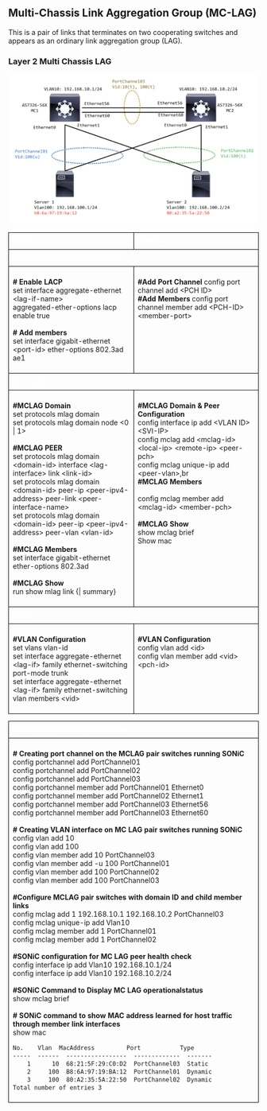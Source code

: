 ## <b> Multi-Chassis Link Aggregation Group (MC-LAG) </b>

This is a pair of links that terminates on two cooperating switches and appears as an ordinary link aggregation group (LAG). 
### <b> Layer 2 Multi Chassis LAG</b>

![Layer 2](../img/layer2(mc-lag).png)

<style>
  table {
    border-collapse: collapse;
    table-layout: fixed;
    width: 100%;
  }

  th, td {
    border: 1px solid black;
    padding: 8px;
    text-align: left;
    vertical-align: top;
    word-wrap: break-word;
    width: 50%; 
  }

  th {
    color: white;
    background-color: ;
  }
</style>


<table>
 <tr>
   <th>PICOS</th>
   <th>SONiC</th>
 </tr>
 <tr>
 <th colspan='2'>PortChannel(LACP) and Member</th>
 </tr>
 <tr>
  <tr>
  <td>

<b># Enable LACP</b><br>
set interface aggregate-ethernet &lt;lag-if-name><br>
 aggregated-ether-options lacp enable true<br>
</br>
<b># Add members</b><br>
set interface gigabit-ethernet &lt;port-id> ether-options 802.3ad ae1

  </td>
  <td>

<b>#Add Port Channel</b>
config port channel add &lt;PCH ID><br>
<b>#Add Members</b>
config port channel member add &lt;PCH-ID> &lt;member-port>

  </td>
  </tr>
  <tr>
  <th colspan='2'>MC-LAG</th>
  </tr>
  <tr>
  <td>

<b>#MCLAG Domain</b><br>
set protocols mlag domain<Br>
set protocols mlag domain <domain-id> node <0 | 1><br>
</br>
<b>#MCLAG PEER</b><br>
set protocols mlag domain &lt;domain-id> interface &lt;lag-interface> link &lt;link-id><br>
set protocols mlag domain &lt;domain-id> peer-ip &lt;peer-ipv4-address> peer-link &lt;peer-interface-name><br>
set protocols mlag domain &lt;domain-id> peer-ip &lt;peer-ipv4-address> peer-vlan &lt;vlan-id><br>
</br>
<b>#MCLAG Members</b><br>
set interface gigabit-ethernet <port-id> ether-options 802.3ad <lag-if><br>
</br>
<b>#MCLAG Show</b><br>
run show mlag link {<link-id>| summary}<Br>


  </td>
  <td>

<b>#MCLAG Domain & Peer Configuration</b><br>
config interface ip add &lt;VLAN ID> &lt;SVI-IP><br>
config mclag add &lt;mclag-id> &lt;local-ip> &lt;remote-ip> &lt;peer-pch><br>
config mclag unique-ip add &lt;peer-vlan>,br
</br>
<b>#MCLAG  Members</b><br>
</br>
config mclag member add &lt;mclag-id> &lt;member-pch><br>
</br>
<b>#MCLAG Show</b><br>
show mclag brief<br>
Show mac<br>

  </td>
  </tr>
  <tr>
  <th colspan='2'>VLAN</th>
  </tr>
  <tr>
  <td>

<b>#VLAN Configuration</b><br>
set vlans vlan-id <id><br>
set interface aggregate-ethernet &lt;lag-if> family ethernet-switching port-mode trunk<br>
set interface aggregate-ethernet &lt;lag-if> family ethernet-switching vlan members &lt;vid><br>

  </td>
  <td>

<b>#VLAN Configuration</b><br>
config vlan add &lt;id><br>
config vlan member add &lt;vid> &lt;pch-id><br>

  </td>
  </tr>
</table>

<table>
<tr>
<th colspan='2'>SONiC Port Channel Configuration</th>
</tr>
<tr>
<td colspan='2'>

<b># Creating port channel on the MCLAG pair switches running SONiC</b><br> 
config portchannel add PortChannel01<br>
config portchannel add PortChannel02<br>
config portchannel add PortChannel03<br>
config portchannel member add PortChannel01 Ethernet0<br>
config portchannel member add PortChannel02 Ethernet1<br>
config portchannel member add PortChannel03 Ethernet56<br>
config portchannel member add PortChannel03 Ethernet60<br>
</br>
<b># Creating VLAN interface on MC LAG pair switches running SONiC</b><br>
config vlan add 10<br>
config vlan add 100<br>
config vlan member add 10 PortChannel03<br>
config vlan member add -u 100 PortChannel01<br>
config vlan member add 100 PortChannel02<br>
config vlan member add 100 PortChannel03<br>
</br>
<b>#Configure MCLAG pair switches with domain ID and child member links</b><br>
config mclag add 1 192.168.10.1 192.168.10.2 PortChannel03<br>
config mclag unique-ip add Vlan10<br>
config mclag member add 1 PortChannel01<br>
config mclag member add 1 PortChannel02<br>
</br>
<b>#SONiC configuration for MC LAG peer health check</b> <br>
config interface ip add Vlan10 192.168.10.1/24<Br>
config interface ip add Vlan10 192.168.10.2/24<Br>
</br>
<b>#SONiC Command to Display MC LAG operationalstatus</b><br>
 show mclag brief<br>
</br>
<b># SONiC command to show MAC address learned for host traffic through member link interfaces</b><br> 
show mac
```
No.    Vlan  MacAddress         Port           Type
-----  ------  -----------------  -------------  -------
    1      10  68:21:5F:29:C0:D2  PortChannel03  Static
    2     100  B8:6A:97:19:BA:12  PortChannel01  Dynamic
    3     100  80:A2:35:5A:22:50  PortChannel02  Dynamic
Total number of entries 3
```
</td>
</tr>
</table>